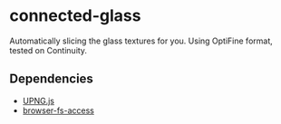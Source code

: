 # connected-glass
Automatically slicing the glass textures for you. Using OptiFine format, tested on Continuity.

## Dependencies
* [UPNG.js](https://github.com/photopea/UPNG.js)
* [browser-fs-access](https://github.com/GoogleChromeLabs/browser-fs-access)
